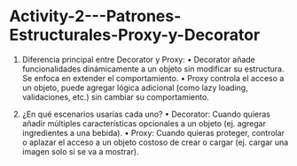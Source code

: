 # Activity-2---Patrones-Estructurales-Proxy-y-Decorator

1. Diferencia principal entre Decorator y Proxy:
	•	Decorator añade funcionalidades dinámicamente a un objeto sin modificar su estructura. Se enfoca en extender el comportamiento.
	•	Proxy controla el acceso a un objeto, puede agregar lógica adicional (como lazy loading, validaciones, etc.) sin cambiar su comportamiento.

2. ¿En qué escenarios usarías cada uno?
	•	Decorator: Cuando quieras añadir múltiples características opcionales a un objeto (ej. agregar ingredientes a una bebida).
	•	Proxy: Cuando quieras proteger, controlar o aplazar el acceso a un objeto costoso de crear o cargar (ej. cargar una imagen solo si se va a mostrar).
